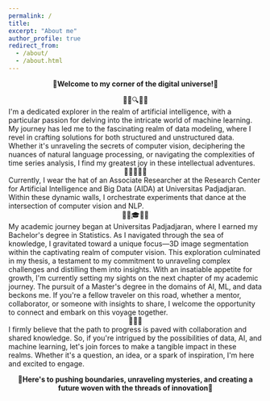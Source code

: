 ```yaml
---
permalink: /
title: 
excerpt: "About me"
author_profile: true
redirect_from: 
  - /about/
  - /about.html
---
```

<p align="center">
  <strong>🌌Welcome to my corner of the digital universe!🌌</strong>
</p>

<center>🕵️‍♂️🔍🕵️‍♂️</center>
I'm a dedicated explorer  in the realm of artificial intelligence, with a particular passion for delving into the intricate world of machine learning. My journey has led me to the fascinating realm of data modeling, where I revel in crafting solutions for both structured and unstructured data. Whether it's unraveling the secrets of computer vision, deciphering the nuances of natural language processing, or navigating the complexities of time series analysis, I find my greatest joy in these intellectual adventures.

<center>🧑‍💻🥼🧑‍💻</center>
Currently, I wear the hat of an Associate Researcher at the Research Center for Artificial Intelligence and Big Data (AIDA) at Universitas Padjadjaran. Within these dynamic walls, I orchestrate experiments that dance at the intersection of computer vision and NLP.

<center>🧑‍🎓🎓🧑‍🎓</center>
My academic journey began at Universitas Padjadjaran, where I earned my Bachelor's degree in Statistics. As I navigated through the sea of knowledge, I gravitated toward a unique focus—3D image segmentation within the captivating realm of computer vision. This exploration culminated in my thesis, a testament to my commitment to unraveling complex challenges and distilling them into insights. With an insatiable appetite for growth, I'm currently setting my sights on the next chapter of my academic journey. The pursuit of a Master's degree in the domains of AI, ML, and data beckons me. If you're a fellow traveler on this road, whether a mentor, collaborator, or someone with insights to share, I welcome the opportunity to connect and embark on this voyage together.

<center>👦🤝👧</center>
I firmly believe that the path to progress is paved with collaboration and shared knowledge. So, if you're intrigued by the possibilities of data, AI, and machine learning, let's join forces to make a tangible impact in these realms. Whether it's a question, an idea, or a spark of inspiration, I'm here and excited to engage.

<p align="center">
  <strong>🌌Here's to pushing boundaries, unraveling mysteries, and creating a future woven with the threads of innovation🌌</strong>
</p>
